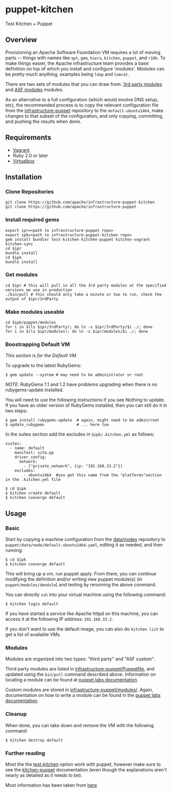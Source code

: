 puppet-kitchen
==============

Test Kitchen + Puppet

Overview
--------

Provisioning an Apache Software Foundation VM requires a lot of moving parts
-- things with names like `apt`, `gem`, `hiera`, `kitchen`, `puppet`, and
`r10k`.  To make things easier, the Apache infrastructure team provides a base
definition on top of which you install and configure 'modules'.  Modules can
be pretty much anything, examples being `ldap` and `tomcat`.

There are two sets of modules that you can draw from: [3rd party modules](https://github.com/apache/infrastructure-puppet/blob/deployment/Puppetfile) and [ASF modules](https://github.com/apache/infrastructure-puppet/tree/deployment/modules) modules.

As an alternative to a full configuration (which would involve DNS setup,
etc), the recommended process is to copy the relevant configuration file from
the [infrastructure-puppet](https://github.com/apache/infrastructure-puppet)
repository to the `default-ubuntu1464`, make changes to that subset of the
configuration, and only copying, committing, and pushing the results when
done.

Requirements
------------

+ [Vagrant](https://www.vagrantup.com/)
+ Ruby 2.0 or later
+ [Virtualbox](https://www.virtualbox.org/)

Installation
------------

### Clone Repositories

```
git clone https://github.com/apache/infrastructure-puppet-kitchen
git clone https://github.com/apache/infrastructure-puppet
```

### Install required gems

```
export ipr=<path to infrastructure-puppet repo>
export ipk=<path to infrastructure-puppet-kitchen repo>
gem install bundler test-kitchen kitchen-puppet kitchen-vagrant kitchen-sync
cd $ipr
bundle install
cd $ipk
bundle install
```

### Get modules

```
cd $ipr # this will pull in all the 3rd party modules at the specified versions we use in production
./bin/pull # this should only take a minute or two to run, check the output of $ipr/3rdParty
```

### Make modules useable

```
cd $ipk/puppet/modules
for i in $(ls $ipr/3rdParty); do ln -s $ipr/3rdParty/$i ./; done
for i in $(ls $ipr/modules); do ln -s $ipr/modules/$i ./; done
```

### Boostrapping Default VM

*This section is for the Default VM*

To upgrade to the latest RubyGems:

    $ gem update --system # may need to be administrator or root

*NOTE*: RubyGems 1.1 and 1.2 have problems upgrading when there is no rubygems-update installed.

You will need to use the following instructions if you see Nothing to update. If you have an older version of RubyGems installed,
then you can still do it in two steps:

    $ gem install rubygems-update  # again, might need to be admin/root
    $ update_rubygems              # ... here too

In the suites section add the excludes in `$ipk/.kitchen.yml`  as follows:
```
suites:
  - name: default
    manifest: site.pp
    driver_config:
      network:
        - ["private_network", {ip: "192.168.33.2"}]
    excludes:
        - ubuntu1464  #you get this name from the "platforms"section in the .kitchen.yml file
```

    $ cd $ipk
    $ kitchen create default
    $ kitchen converge default

Usage
-----

### Basic

Start by copying a machine configuration from the
[data/nodes](https://github.com/apache/infrastructure-puppet/tree/deployment/data/nodes)
repository to ``puppet/data/node/default-ubuntu1464.yaml``, editing it as
needed, and then running:

    $ cd $ipk
    $ kitchen converge default

This will bring up a vm, run puppet apply. From there, you can continue modifying the definition and/or writing new puppet module(s) (in ```puppet/modules/$module```) and testing by rerunning the above command.

You can directly `ssh` into your virtual machine using the following command:

    $ kitchen login default

If you have started a service like Apache httpd on this machine, you can
access it at the following IP address: `192.168.33.2`.

If you don't want to use the default image, you can also do `kitchen list` to get a list of available VMs.

### Modules

Modules are organized into two types: "third party" and "ASF custom".

Third party modules are listed in
[infrastructure-puppet/Puppetfile](https://raw.githubusercontent.com/apache/infrastructure-puppet/deployment/Puppetfile),
and updated using the `bin/pull` command described above.  Information on
locating a module can be found at
[puppet labs documentation](http://docs.puppetlabs.com/puppet/4.3/reference/quick_start_module_install_nix.html).

Custom modules are stored in
[infrastructure-puppet/modules/](https://github.com/apache/infrastructure-puppet/tree/deployment/modules).  Again, documentation on how to write a module can be found in the [puppet labs documentation](http://docs.puppetlabs.com/puppet/4.3/reference/quick_writing_nix.html).

### Cleanup

When done, you can take down and remove the VM with the following command:

    $ kitchen destroy default

### Further reading

Most the the [test-kitchen](https://github.com/test-kitchen/test-kitchen#usage)
option work with puppet, however make sure to see
the [kitchen-puppet](https://github.com/neillturner/kitchen-puppet/blob/master/provisioner_options.md)
documentation (even though the explanations aren't nearly as detailed as it needs to be).

Most information has been taken from [here](http://ehaselwanter.com/en/blog/2014/05/08/using-test-kitchen-with-puppet/)

